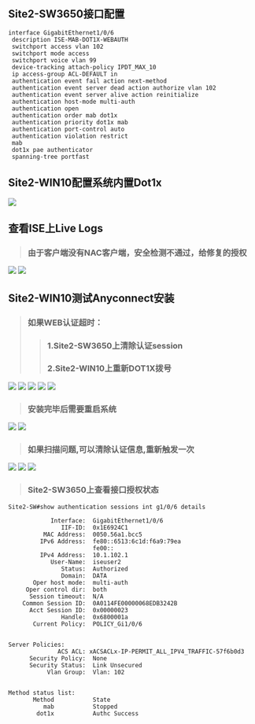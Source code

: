 ## Site2-SW3650接口配置
```shell
interface GigabitEthernet1/0/6
 description ISE-MAB-DOT1X-WEBAUTH
 switchport access vlan 102
 switchport mode access
 switchport voice vlan 99
 device-tracking attach-policy IPDT_MAX_10
 ip access-group ACL-DEFAULT in
 authentication event fail action next-method
 authentication event server dead action authorize vlan 102
 authentication event server alive action reinitialize 
 authentication host-mode multi-auth
 authentication open
 authentication order mab dot1x
 authentication priority dot1x mab
 authentication port-control auto
 authentication violation restrict
 mab
 dot1x pae authenticator
 spanning-tree portfast
```
      

## Site2-WIN10配置系统内置Dot1x
![](./images/17.3.1_Site2-WIN10配置系统内置Dot1x.png)


## 查看ISE上Live Logs
> ### 由于客户端没有NAC客户端，安全检测不通过，给修复的授权
![](./images/17.3.2_查看ISE上Live_Logs.png)
![](./images/17.3.3_查看ISE上Live_Logs.png)


## Site2-WIN10测试Anyconnect安装
> ### 如果WEB认证超时：
>> ### 1.Site2-SW3650上清除认证session
>> ### 2.Site2-WIN10上重新DOT1X拨号
![](./images/17.3.4_Site2-WIN10测试Anyconnect安装.png)
![](./images/17.3.5_Site2-WIN10测试Anyconnect安装.png)
![](./images/17.3.6_Site2-WIN10测试Anyconnect安装.png)
![](./images/17.3.7_Site2-WIN10测试Anyconnect安装.png)
![](./images/17.3.8_Site2-WIN10测试Anyconnect安装.png)
> ### 安装完毕后需要重启系统
![](./images/17.3.9_Site2-WIN10测试Anyconnect安装.png)
![](./images/17.3.10_Site2-WIN10测试Anyconnect安装.png)
> ### 如果扫描问题,可以清除认证信息,重新触发一次
![](./images/17.3.11_Site2-WIN10测试Anyconnect安装.png)
![](./images/17.3.12_Site2-WIN10测试Anyconnect安装.png)
![](./images/17.3.13_Site2-WIN10测试Anyconnect安装.png)
> ### Site2-SW3650上查看接口授权状态
```shell
Site2-SW#show authentication sessions int g1/0/6 details

            Interface:  GigabitEthernet1/0/6
               IIF-ID:  0x1E6924C1
          MAC Address:  0050.56a1.bcc5
         IPv6 Address:  fe80::6513:6c1d:f6a9:79ea
                        fe00::
         IPv4 Address:  10.1.102.1
            User-Name:  iseuser2
               Status:  Authorized
               Domain:  DATA
       Oper host mode:  multi-auth
     Oper control dir:  both
      Session timeout:  N/A
    Common Session ID:  0A0114FE00000068EDB3242B
      Acct Session ID:  0x00000023
               Handle:  0x6800001a
       Current Policy:  POLICY_Gi1/0/6


Server Policies:
              ACS ACL: xACSACLx-IP-PERMIT_ALL_IPV4_TRAFFIC-57f6b0d3
      Security Policy:  None
      Security Status:  Link Unsecured
           Vlan Group:  Vlan: 102


Method status list:
       Method           State
          mab           Stopped
        dot1x           Authc Success
```
